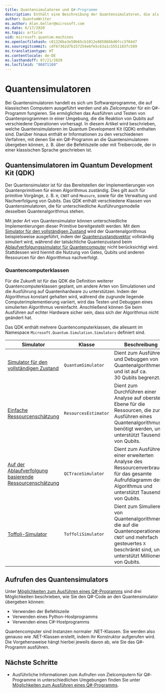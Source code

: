 ```yaml
---
title: Quantensimulatoren und Q#-Programme
description: Enthält eine Beschreibung der Quantensimulatoren, die als Zielcomputer für Q#-Programme verfügbar sind.
author: QuantumWriter
ms.author: Alan.Geller@microsoft.com
ms.date: 6/17/2020
ms.topic: article
uid: microsoft.quantum.machines
ms.openlocfilehash: c81226ba3e50b65cb1012e885866bd6fcc3764d7
ms.sourcegitcommit: cdf67362d7b157254e6fe5c63a1c5551183fc589
ms.translationtype: HT
ms.contentlocale: de-DE
ms.lasthandoff: 07/21/2020
ms.locfileid: "86871160"
---
```

# <a name="quantum-simulators"></a>Quantensimulatoren

Bei Quantensimulatoren handelt es sich um Softwareprogramme, die auf klassischen Computern ausgeführt werden und als *Zielcomputer* für ein Q#-Programm fungieren. Sie ermöglichen das Ausführen und Testen von Quantenprogrammen in einer Umgebung, die die Reaktion von Qubits auf verschiedene Operationen vorhersagt. In diesem Artikel wird beschrieben, welche Quantensimulatoren im Quantum Development Kit (QDK) enthalten sind. Darüber hinaus enthält er Informationen zu den verschiedenen Verfahren, mit denen Sie ein Q#-Programm an die Quantensimulatoren übergeben können, z. B. über die Befehlszeile oder mit Treibercode, der in einer klassischen Sprache geschrieben ist.  



## <a name="the-quantum-development-kit-qdk-quantum-simulators"></a>Quantensimulatoren im Quantum Development Kit (QDK)

Der Quantensimulator ist für das Bereitstellen der Implementierungen von Quantenprimitiven für einen Algorithmus zuständig. Dies gilt auch für primitive Vorgänge, z. B. `H`, `CNOT` und `Measure`, sowie für die Verwaltung und Nachverfolgung von Qubits. Das QDK enthält verschiedene Klassen von Quantensimulatoren, die für unterschiedliche Ausführungsmodelle desselben Quantenalgorithmus stehen. 


Mit jeder Art von Quantensimulator können unterschiedliche Implementierungen dieser Primitive bereitgestellt werden. Mit dem [Simulator für den vollständigen Zustand](xref:microsoft.quantum.machines.full-state-simulator) wird der Quantenalgorithmus beispielsweise ausgeführt, indem der [Quantenzustandsvektor](xref:microsoft.quantum.glossary#quantum-state) vollständig simuliert wird, während der tatsächliche Quantenzustand beim [Ablaufverfolgungssimulator für Quantencomputer](xref:microsoft.quantum.machines.qc-trace-simulator.intro) nicht berücksichtigt wird. Stattdessen wird hiermit die Nutzung von Gates, Qubits und anderen Ressourcen für den Algorithmus nachverfolgt.

### <a name="quantum-machine-classes"></a>Quantencomputerklassen

Für die Zukunft ist für das QDK die Definition weiterer Quantencomputerklassen geplant, um andere Arten von Simulationen und die Ausführung auf Quantenhardware zu unterstützen. Indem der Algorithmus konstant gehalten wird, während die zugrunde liegende Computerimplementierung variiert, wird das Testen und Debuggen eines simulierten Algorithmus vereinfacht. Anschließend können Sie beim Ausführen auf echter Hardware sicher sein, dass sich der Algorithmus nicht geändert hat.

Das QDK enthält mehrere Quantencomputerklassen, die allesamt im Namespace `Microsoft.Quantum.Simulation.Simulators` definiert sind.

|Simulator |Klasse|Beschreibung|
|-----|------|---|
|[Simulator für den vollständigen Zustand](xref:microsoft.quantum.machines.full-state-simulator)| `QuantumSimulator` | Dient zum Ausführen und Debuggen von Quantenalgorithmen und ist auf ca. 30 Qubits begrenzt. |
|[Einfache Ressourcenschätzung](xref:microsoft.quantum.machines.resources-estimator)| `ResourcesEstimator` | Dient zum Durchführen einer Analyse auf oberster Ebene für die Ressourcen, die zum Ausführen eines Quantenalgorithmus benötigt werden, und unterstützt Tausende von Qubits.|
|[Auf der Ablaufverfolgung basierende Ressourcenschätzung](xref:microsoft.quantum.machines.qc-trace-simulator.intro)|  `QCTraceSimulator` |Dient zum Ausführen einer erweiterten Analyse des Ressourcenverbrauchs für das gesamte Aufrufdiagramm des Algorithmus und unterstützt Tausende von Qubits.|
|[Toffoli-Simulator](xref:microsoft.quantum.machines.toffoli-simulator)| `ToffoliSimulator` |Dient zum Simulieren von Quantenalgorithmen, die auf die Quantenoperationen `X`, `CNOT` und mehrfach gesteuertes `X` beschränkt sind, und unterstützt Millionen von Qubits. |

## <a name="invoking-the-quantum-simulator"></a>Aufrufen des Quantensimulators

Unter [Möglichkeiten zum Ausführen eines Q#-Programms](xref:microsoft.quantum.guide.host-programs) sind drei Möglichkeiten beschrieben, wie Sie den Q#-Code an den Quantensimulator übergeben können: 

* Verwenden der Befehlszeile
* Verwenden eines Python-Hostprogramms
* Verwenden eines C#-Hostprogramms

Quantencomputer sind Instanzen normaler .NET-Klassen. Sie werden also genauso wie .NET-Klassen erstellt, indem ihr Konstruktor aufgerufen wird. Die Vorgehensweise hängt hierbei jeweils davon ab, wie Sie das Q#-Programm ausführen.

## <a name="next-steps"></a>Nächste Schritte

* Ausführliche Informationen zum Aufrufen von Zielcomputern für Q#-Programme in unterschiedlichen Umgebungen finden Sie unter [Möglichkeiten zum Ausführen eines Q#-Programms](xref:microsoft.quantum.guide.host-programs).
